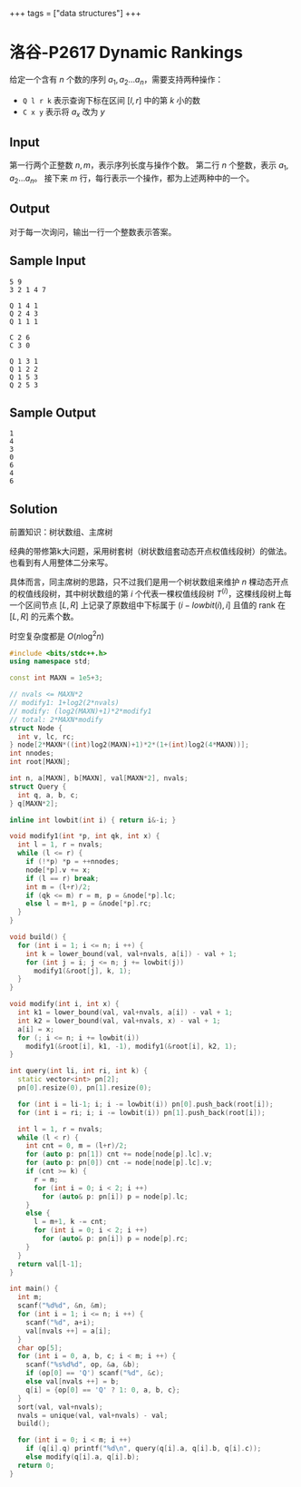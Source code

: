 +++
tags = ["data structures"]
+++

# 洛谷-P2617 Dynamic Rankings

给定一个含有 $n$ 个数的序列 $a_1,a_2 \dots a_n$，需要支持两种操作：

- `Q l r k` 表示查询下标在区间 $[l,r]$ 中的第 $k$ 小的数
- `C x y` 表示将 $a_x$ 改为 $y$

## Input

第一行两个正整数 $n,m$，表示序列长度与操作个数。
第二行 $n$ 个整数，表示 $a_1,a_2 \dots a_n$。
接下来 $m$ 行，每行表示一个操作，都为上述两种中的一个。

## Output

对于每一次询问，输出一行一个整数表示答案。

## Sample Input

```
5 9
3 2 1 4 7

Q 1 4 1
Q 2 4 3
Q 1 1 1

C 2 6
C 3 0

Q 1 3 1
Q 1 2 2
Q 1 5 3
Q 2 5 3
```

## Sample Output

```
1
4
3
0
6
4
6
```

## Solution

前置知识：树状数组、主席树

经典的带修第k大问题，采用树套树（树状数组套动态开点权值线段树）的做法。也看到有人用整体二分来写。

具体而言，同主席树的思路，只不过我们是用一个树状数组来维护 $n$ 棵动态开点的权值线段树，其中树状数组的第 $i$ 个代表一棵权值线段树 $T^{(i)}$，这棵线段树上每一个区间节点 $[L, R]$ 上记录了原数组中下标属于 $(i-lowbit(i), i]$ 且值的 rank 在 $[L, R]$ 的元素个数。

时空复杂度都是 $O(n \log^2 n)$

```c++
#include <bits/stdc++.h>
using namespace std;

const int MAXN = 1e5+3;

// nvals <= MAXN*2
// modify1: 1+log2(2*nvals)
// modify: (log2(MAXN)+1)*2*modify1
// total: 2*MAXN*modify
struct Node {
  int v, lc, rc;
} node[2*MAXN*((int)log2(MAXN)+1)*2*(1+(int)log2(4*MAXN))];
int nnodes;
int root[MAXN];

int n, a[MAXN], b[MAXN], val[MAXN*2], nvals;
struct Query {
  int q, a, b, c;
} q[MAXN*2];

inline int lowbit(int i) { return i&-i; }

void modify1(int *p, int qk, int x) {
  int l = 1, r = nvals;
  while (l <= r) {
    if (!*p) *p = ++nnodes;
    node[*p].v += x;
    if (l == r) break;
    int m = (l+r)/2;
    if (qk <= m) r = m, p = &node[*p].lc; 
    else l = m+1, p = &node[*p].rc;
  }
}

void build() {
  for (int i = 1; i <= n; i ++) {
    int k = lower_bound(val, val+nvals, a[i]) - val + 1;
    for (int j = i; j <= n; j += lowbit(j))
      modify1(&root[j], k, 1);
  }
}

void modify(int i, int x) {
  int k1 = lower_bound(val, val+nvals, a[i]) - val + 1;
  int k2 = lower_bound(val, val+nvals, x) - val + 1;
  a[i] = x;
  for (; i <= n; i += lowbit(i))
    modify1(&root[i], k1, -1), modify1(&root[i], k2, 1);
}

int query(int li, int ri, int k) {
  static vector<int> pn[2];
  pn[0].resize(0), pn[1].resize(0);

  for (int i = li-1; i; i -= lowbit(i)) pn[0].push_back(root[i]);
  for (int i = ri; i; i -= lowbit(i)) pn[1].push_back(root[i]);

  int l = 1, r = nvals;
  while (l < r) {
    int cnt = 0, m = (l+r)/2;
    for (auto p: pn[1]) cnt += node[node[p].lc].v;
    for (auto p: pn[0]) cnt -= node[node[p].lc].v;
    if (cnt >= k) {
      r = m;
      for (int i = 0; i < 2; i ++)
        for (auto& p: pn[i]) p = node[p].lc;
    }
    else {
      l = m+1, k -= cnt;
      for (int i = 0; i < 2; i ++)
        for (auto& p: pn[i]) p = node[p].rc;
    }
  }
  return val[l-1];
}

int main() {
  int m;
  scanf("%d%d", &n, &m);
  for (int i = 1; i <= n; i ++) {
    scanf("%d", a+i);
    val[nvals ++] = a[i];
  }
  char op[5];
  for (int i = 0, a, b, c; i < m; i ++) {
    scanf("%s%d%d", op, &a, &b);
    if (op[0] == 'Q') scanf("%d", &c);
    else val[nvals ++] = b;
    q[i] = {op[0] == 'Q' ? 1: 0, a, b, c};
  }
  sort(val, val+nvals);
  nvals = unique(val, val+nvals) - val;
  build();

  for (int i = 0; i < m; i ++)
    if (q[i].q) printf("%d\n", query(q[i].a, q[i].b, q[i].c));
    else modify(q[i].a, q[i].b);
  return 0;
}
```
